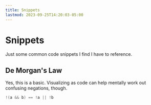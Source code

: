 ```yaml
---
title: Snippets
lastmod: 2023-09-25T14:20:03-05:00
---
```

# Snippets
Just some common code snippets I find I have to reference.
## De Morgan's Law
Yes, this is a basic. Visualizing as code can help mentally work out confusing negations, though.
```csharp
!(a && b) == !a || !b
```
